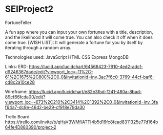 # SEIProject2
FortuneTeller

A fun app where you can input your own fortunes with a title, description, and the likelihood it will come true. You can also check it off 
when it does come true. 
[WISH LIST]: It will generate a fortune for you by itself by iterating through a random array.

Technologies used:
JavaScript
HTML
CSS 
Express
MongoDB

Links:
ERD:
https://lucid.app/lucidchart/64568423-7910-4ed2-adcf-d9246367dade/edit?viewport_loc=-11%2C-61%2C1675%2C800%2C0_0&invitationId=inv_3ac7f6c0-3769-44cf-baf6-cd8c2a10ce28 

Wireframe:
https://lucid.app/lucidchart/e82e3fbd-f241-480a-8bad-89cf66fcda00/edit?viewport_loc=-673%2C210%2C3414%2C1392%2C0_0&invitationId=inv_3faf64a7-dc8e-48d2-be29-cf918e79da30

Trello Board
https://trello.com/invite/b/qHaV3WMf/ATTI4b5d16fc8fead8311325e77d164b64fe4D880390/project-2
